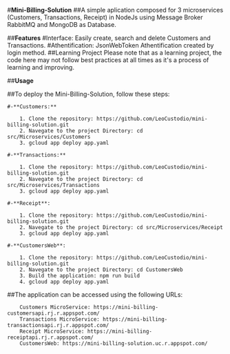 #**Mini-Billing-Solution**
    ##A simple aplication composed for 3 microservices (Customers, Transactions, Receipt) in NodeJs using Message Broker RabbitMQ and MongoDB as Database.


##**Features**
    #Interface: Easily create, search and delete Customers and Transactions.
    #Athentification: JsonWebToken Athentification created by login method.
##Learning Project
Please note that as a learning project, the code here may not follow best practices at all times as it's a process of learning and improving.


##**Usage**

##To deploy the Mini-Billing-Solution, follow these steps:

    #-**Customers:**

        1. Clone the repository: https://github.com/LeoCustodio/mini-billing-solution.git
        2. Navegate to the project Directory: cd src/Microservices/Customers
        3. gcloud app deploy app.yaml

    #-**Transactions:**

        1. Clone the repository: https://github.com/LeoCustodio/mini-billing-solution.git
        2. Navegate to the project Directory: cd src/Microservices/Transactions
        3. gcloud app deploy app.yaml

    #-**Receipt**:

        1. Clone the repository: https://github.com/LeoCustodio/mini-billing-solution.git
        2. Navegate to the project Directory: cd src/Microservices/Receipt
        3. gcloud app deploy app.yaml
    
    #-**CustomersWeb**:

        1. Clone the repository: https://github.com/LeoCustodio/mini-billing-solution.git
        2. Navegate to the project Directory: cd CustomersWeb
        3. Build the application: npm run build
        4. gcloud app deploy app.yaml

##The application can be accessed using the following URLs:
        
        Customers MicroService: https://mini-billing-customersapi.rj.r.appspot.com/
        Transactions MicroService: https://mini-billing-transactionsapi.rj.r.appspot.com/
        Receipt MicroService: https://mini-billing-receiptapi.rj.r.appspot.com/
        CustomersWeb: https://mini-billing-solution.uc.r.appspot.com/
